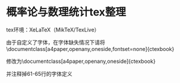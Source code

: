# 概率论与数理统计tex整理
tex环境：XeLaTeX（MikTeX/TexLive）

由于自定义了字体，在字体缺失情况下请将\documentclass[a4paper,openany,oneside,fontset=none]{ctexbook}

修改为\documentclass[a4paper,openany,oneside]{ctexbook}

并注释掉61-65行的字体定义